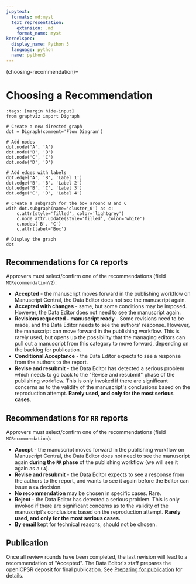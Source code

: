 ```yaml
---
jupytext:
  formats: md:myst
  text_representation:
    extension: .md
    format_name: myst
kernelspec:
  display_name: Python 3
  language: python
  name: python3
---
```


(choosing-recommendation)=
# Choosing a Recommendation


```{code-cell} 
:tags: [margin hide-input]
from graphviz import Digraph

# Create a new directed graph
dot = Digraph(comment='Flow Diagram')

# Add nodes
dot.node('A', 'A')
dot.node('B', 'B')
dot.node('C', 'C')
dot.node('D', 'D')

# Add edges with labels
dot.edge('A', 'B', 'Label 1')
dot.edge('B', 'B', 'Label 2')
dot.edge('B', 'C', 'Label 3')
dot.edge('C', 'D', 'Label 4')

# Create a subgraph for the box around B and C
with dot.subgraph(name='cluster_0') as c:
    c.attr(style='filled', color='lightgrey')
    c.node_attr.update(style='filled', color='white')
    c.nodes('B', 'C')
    c.attr(label='Box')

# Display the graph
dot
```

## Recommendations for `CA` reports

Approvers must select/confirm one of the recommendations (field `MCRecommendationV2`):

- **Accepted** - the manuscript moves forward in the publishing workflow on Manuscript Central, the Data Editor does not see the manuscript again.
- **Accepted with changes** - same, but some conditions may be imposed. However, the Data Editor does not need to see the manuscript again.
- **Revisions requested - manuscript ready** - Some revisions need to be made, and the Data Editor needs to see the authors' response. However, the manuscript can move forward in the publishing workflow. This is rarely used, but opens up the possibility that the managing editors can pull out a manuscript from this category to move forward, depending on the backlog for publication.
- **Conditional Acceptance** - the Data Editor expects to see a response from the authors to the report.
- **Revise and resubmit** - the Data Editor has detected a serious problem which needs to go back to the "Revise and resubmit" phase of the publishing workflow. This is only invoked if there are significant concerns as to the validity of the manuscript's conclusions based on the reproduction attempt. **Rarely used, and only for the most serious cases.**


## Recommendations for `RR` reports

Approvers must select/confirm one of the recommendations (field `MCRecommendation`):

- **Accept** - the manuscript moves forward in the publishing workflow on Manuscript Central, the Data Editor does not need to see the manuscript again **during the `RR` phase** of the publishing workflow (we will see it again as a `CA`).
- **Revise and resubmit** - the Data Editor expects to see a response from the authors to the report, and wants to see it again before the Editor can issue a `CA` decision.
- **No recommendation** may be chosen in specific cases. Rare.
- **Reject** - the Data Editor has detected a serious problem. This is only invoked if there are significant concerns as to the validity of the manuscript's conclusions based on the reproduction attempt. **Rarely used, and only for the most serious cases.**
- **By email** kept for technical reasons, should not be chosen.


## Publication

Once all review rounds have been completed, the last revision will lead to a recommendation of "Accepted". The Data Editor's staff prepares the openICPSR deposit for final publication. See [Preparing for publication](aea-interfacing-with-the-journal-management-system) for details.

